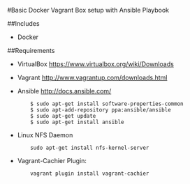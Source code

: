 #Basic Docker Vagrant Box setup with Ansible Playbook

##Includes
  - Docker

##Requirements
- VirtualBox https://www.virtualbox.org/wiki/Downloads 
- Vagrant http://www.vagrantup.com/downloads.html 
- Ansible http://docs.ansible.com/ 

          $ sudo apt-get install software-properties-common
          $ sudo apt-add-repository ppa:ansible/ansible
          $ sudo apt-get update
          $ sudo apt-get install ansible

- Linux NFS Daemon

          sudo apt-get install nfs-kernel-server

- Vagrant-Cachier Plugin:
 
          vagrant plugin install vagrant-cachier

